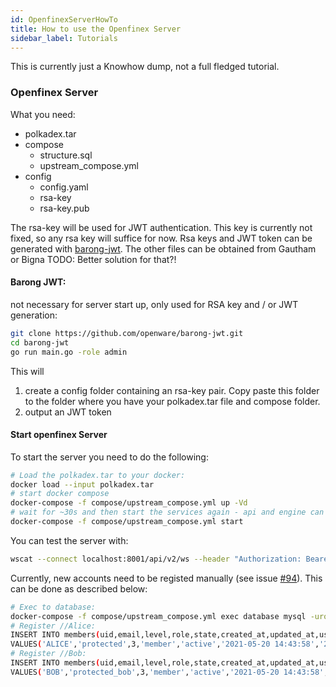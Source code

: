 ```yaml
---
id: OpenfinexServerHowTo
title: How to use the Openfinex Server
sidebar_label: Tutorials
---
```


This is currently just a Knowhow dump, not a full fledged tutorial.

### Openfinex Server
What you need:
- polkadex.tar
- compose 
  - structure.sql
  - upstream_compose.yml
- config
  - config.yaml
  - rsa-key
  - rsa-key.pub

The rsa-key will be used for JWT authentication. This key is currently not fixed, so any rsa key will suffice for now. Rsa keys and JWT token can be generated with 
[barong-jwt](https://github.com/openware/barong-jwt).
The other files can be obtained from Gautham or Bigna TODO: Better solution for that?!

#### Barong JWT: 
not necessary for server start up, only used for RSA key and / or JWT generation:
```bash
git clone https://github.com/openware/barong-jwt.git
cd barong-jwt
go run main.go -role admin
```

This will 
1) create a config folder containing an rsa-key pair. Copy paste this folder to the folder where you have your polkadex.tar file and compose folder.
2) output an JWT token

#### Start openfinex Server
To start the server you need to do the following:
```bash
# Load the polkadex.tar to your docker:
docker load --input polkadex.tar
# start docker compose
docker-compose -f compose/upstream_compose.yml up -Vd
# wait for ~30s and then start the services again - api and engine can only be started when the other services are runnning already
docker-compose -f compose/upstream_compose.yml start
```
You can test the server with:
```bash
wscat --connect localhost:8001/api/v2/ws --header "Authorization: Bearer [JWTTOKEN]"
```

Currently, new accounts need to be registed manually (see issue [#94](https://github.com/Polkadex-Substrate/polkadexTEE-worker/issues/94)). This can be done as described below:
```bash
# Exec to database:
docker-compose -f compose/upstream_compose.yml exec database mysql -uroot --database finex_development
# Register //Alice:
INSERT INTO members(uid,email,level,role,state,created_at,updated_at,username)
VALUES('ALICE','protected',3,'member','active','2021-05-20 14:43:58','2021-05-20 14:41:41', '5GrwvaEF5zXb26Fz9rcQpDWS57CtERHpNehXCPcNoHGKutQY');
# Register //Bob:
INSERT INTO members(uid,email,level,role,state,created_at,updated_at,username) 
VALUES('BOB','protected_bob',3,'member','active','2021-05-20 14:43:58','2021-05-20 14:41:41', '5FHneW46xGXgs5mUiveU4sbTyGBzmstUspZC92UhjJM694ty');
```
